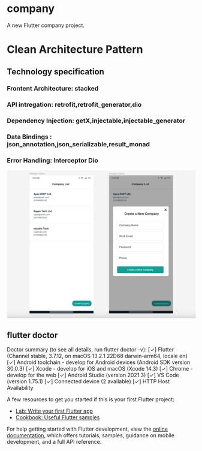 # company

A new Flutter company project.

<h1> Clean Architecture Pattern</h1>
<div>
  <h2>Technology specification </br></h2>
  <h3>Frontent Architecture: stacked </h3>
  <h3>API intregation: retrofit,retrofit_generator,dio</h3>
   <h3>Dependency Injection: getX,injectable,injectable_generator</h3>
   <h3>Data Bindings : json_annotation,json_serializable,result_monad</h3>
      <h3>Error Handling: Interceptor Dio</h3>
   
  </div>

![GamePlayVideo](thumnail.png)
<div>
  <h2>flutter doctor</h2>
Doctor summary (to see all details, run flutter doctor -v):
[✓] Flutter (Channel stable, 3.7.12, on macOS 13.2.1 22D68 darwin-arm64, locale en)
[✓] Android toolchain - develop for Android devices (Android SDK version 30.0.3)
[✓] Xcode - develop for iOS and macOS (Xcode 14.3)
[✓] Chrome - develop for the web
[✓] Android Studio (version 2021.3)
[✓] VS Code (version 1.75.1)
[✓] Connected device (2 available)
[✓] HTTP Host Availability
</div>

A few resources to get you started if this is your first Flutter project:

- [Lab: Write your first Flutter app](https://docs.flutter.dev/get-started/codelab)
- [Cookbook: Useful Flutter samples](https://docs.flutter.dev/cookbook)

For help getting started with Flutter development, view the
[online documentation](https://docs.flutter.dev/), which offers tutorials,
samples, guidance on mobile development, and a full API reference.
